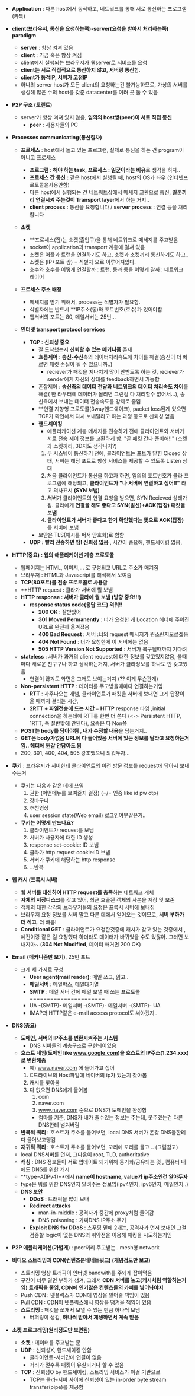- **Application** : 다른 host에서 동작하고, 네트워크를 통해 서로 통신하는 프로그램 (카톡)

- **client(브라우저, 통신을 요청하는쪽)-server(요청을 받아서 처리하는쪽) paradigm**
	- **server** : 항상 켜져 있음
	- **client** : 가끔 혹은 항상 켜짐
	- client에서 실행되는 브라우저가 웹server로 서비스를 요청
	- **client는 서로 직접적으로 통신하지 않고, 서버랑 통신**함. 
	- **client가 동적IP, 서버가 고정IP**
	- 하나의 server host가 모든 client의 요청하는건 불가능하므로, 가상의 서버를 생성해 많은 수의 host를 갖춘 datacenter를 여러 곳 둘 수 있음

- **P2P 구조 (토렌트)**
	- server가 항상 켜져 있지 않음, **임의의 host쌍(peer)이 서로 직접 통신**
		- **peer** : 사용자들의 PC

- **Processes communicating(통신절차)**
	- **프로세스** : host에서 돌고 있는 프로그램, 실제로 통신을 하는 건 program이 아니고 프로세스
		- **프로그램 : 해야 하는 task, 프로세스 : 일꾼이라는 비유**로 생각을 하자..
		- **프로세스 간 통신** **:** 같은 host에서 실행될 때, host의 OS가 좌우 (인터넷프로토콜을사용안함)
		- 다른 host에서 실행되는 건 네트워트상에서 메세지 교환으로 통신, **일꾼끼리 연결시켜 주는것이 Transport layer**에서 하는 거지..
		- **client process** : 통신을 요청합니다 / **server process** : 연결 등을 처리합니다
	
	- **소켓** 
		- **프로세스(집)는 소켓(출입구)을 통해 네트워크로 메세지를 주고받음
		- socket이 application과 transport 계층에 걸쳐 있음
		- 소켓은 어플과 트랜을 연결하기도 하고, 소켓과 소켓끼리 통신하기도 하고..
		- 소켓은 (IP+포트 쌍) = 식별자 으로 이루어져있다.
		- 호수와 호수를 어떻게 연결할까 : 트랜, 동과 동을 어떻게 갈까 : 네트워크 레이어
	
	- **프로세스 주소 배정** 
		- 메세지를 받기 위해서, process는 식별자가 필요함.
		- 식별자에는 반드시 **IP주소(동)와 포트번호(호수)가 있어야함
		- 웹서버의 포트는 80, 메일서버는 25번...
	
	- **인터넷 transport protocol services**
		- **TCP : 신뢰성 중요**
			- 잘 도착했는지 **신뢰할 수 있는 메커니즘** 존재
			- **흐름제어** : **송신-수신**측의 데이터처리속도에 차이를 해결(송신이 더 빠르면 패킷 손실이 될 수 있으니까..)
				- reciever가 패킷을 지나치게 많이 안받도록 하는 것, reciever가 sender에게 자신의 상태를 feedback하면서 가능함
			- 혼잡제어 : **송신측의 데이터 전달과 네트워크의 데이터 처리속도 차이**를 해결( 한 라우터에 데이터가 몰리면 그런걸 다 처리할수 없어서...), 송신측에서 보내는 데이터 전송속도를 강제로 줄임
			- **연결 지향형 프로토콜(3way핸드쉐이크), packet loss된게 있으면 TCP가 확인해서 다시 보내달라고 하는 과정 등으로 신뢰성 얻음 
			- **핸드셰이킹** 
				- 애플리케이션 계층 메세지를 전송하기 전에 클라이언트와 서버가 서로 전송 제어 정보를 교환하게 함. "곧 패킷 간다 준비해!!" (소켓과 소켓끼리, 3D지도 생각나지?)
				1. 두 시스템이 통신하기 전에, 클라이언트는 포트가 닫힌 Closed 상태, 서버는 해당 포트로 항상 서비스를 제공할 수 있도록 Listen 상태
				2. 처음 클라이언트가 통신을 하고자 하면, 임의의 포트번호가 클라 프로그램에 해당되고, **클라이언트가 "나 서버에 연결하고 싶어!!"** 라고 의사표시 **(SYN 보냄)**
				3. **서버**가 클라이언트의 연결 요청을 받으면, SYN Recieved 상태가 됨. 클라에게 **연결을 해도 좋다고 SYN(발신)+ACK(답장) 패킷을 보냄**
				4. **클라이언트가 서버가 좋다고 한거 확인했다는 뜻으로 ACK(답장)** 를 서버에 보냄
			- 보안은 TLS(해시를 써서 암호화)로 함함
		- **UDP : 빨리 전송하면 땡! 신뢰성 없음** , 시간이 중요해, 핸드셰이킹 없음, 

- **HTTP(중요) : 웹의 애플리케이션 계층 프로토콜**
	- 웹페이지는 HTML, 이미지,... 로 구성되고 URL로 주소가 매겨짐
	- 브라우저 : HTML과 Javascript를 해석해서 보여줌
	- **TCP(80포트)를 전송 프로토콜로 사용**함
	- **HTTP request : 클라가 서버에 뭘 보냄
	- **HTTP response : 서버가 클라에 뭘 보냄 (방향 중요!!!)**
		- **response status code(응답 코드) 외워!!**
			- **200 OK** : 잘받았어
			- **301 Moved Permanently** : 너가 요청한 게 Location 헤더에 주어진 URL로 완전히 옮겨졌음
			- **400 Bad Request** : 서버 :너의 request 메시지가 뭔소린지모르겠음
			- **404  Not Found** : 너가 요청한게 이 서버에는 없음
			- **505 HTTP Version Not Supported** : 서버가 복구될때까지 기다려
	- **stateless** : 서버가 과거의 client request에 대한 정보를 갖고있지않음, 볼때마다 새로운 친구구나 하고 생각하는거지, 서버가 클라정보를 하나도 안 갖고있음
		- 연결이 끊겨도 화면은 그래도 보이는거지 (?? 이게 무슨관계)
	- **Non-persistent HTTP** :  데이터를 주고받을때마다 연결하는거임
		- **RTT** : 자주나오는 개념, 클라이언트가 패킷을 서버에 보내면 그게 답장이 올 때까지 걸리는 시간, 
		- **2RTT + 파일전송에 드는 시간 = HTTP** response 타임 ,initial connection을 하는데에 RTT를 한번 더 쓴다
		(<-> Persistent HTTP, 1RTT, 즉 절반밖에 안된다), 요즘은 다 Non씀
	- **POST는 body를 담아야됨 , 내가 수정할 내용**을 담는거지..
	- **GET은 body가없음 URL에 다 들어있음 서버에 있는 정보를 달라고 요청하는거임.. 헤더에 뭔갈 안담아도 됨**
	- 200, 301, 400, 404, 505 강조했으니 외워두자...

- **쿠키** : 브라우저가 서버한테 클라이언트의 이전 방문 정보를 request에 담아서 보내주는거
	- 쿠키는 다음과 같은 데에 쓰임
		1. 권한 (어떤메뉴를 보여줄지 결정) (=/= 인증 like id pw otp)
		2. 장바구니
		3. 추천영상
		4. user session state(Web email) 로그인여부같은거..
	- **쿠키는 어떻게 만드나요?**
		1. 클라이언트가 request를 보냄
		2. 서버가 사용자에 대한 ID 생성
		3. response set-cookie: ID 보냄
		4. 클라가 http request cookie:ID 보냄
		5. 서버가 쿠키에 해당하는 http response
		6. ...반복

- **웹 캐시 (프록시 서버)**
	- **웹 서버를 대신하여 HTTP request를 충족**하는 네트워크 개체
	- **자체의 저장디스크**를 갖고 있어, 최근 호출된 객체의 사본을 저장 및 보존
	- 객체의 대한 각각의 브라우저들의 요청은 프록시 서버에 보내짐
	- 브라우저 요청 정보를 서버 말고 다른 데에서 얻어오는 것이므로, **서버 부하가 더 적고**, 더 빠름!
	- **Conditional GET** : 클라이언트가 요청한것중에 캐시가 갖고 있는 것중에서 , 예전이랑 같은 걸 요청했다 하더라도 데이터가 바뀌었을 수도 있잖아. 그러면 보내지마~ (**304 Not Modified**, 데이터 쌔거면 200 OK) 

- **Email (메커니즘만 보기)**, 25번 포트
	- 크게 세 가지로 구성
		- **User agent(mail reader)**: 메일 쓰고, 읽고..
		- **메일서버** : 메일박스, 메일대기열
		- **SMTP** : 메일 서버 간에 메일 보낼 때 쓰는 프로토콜
		======================
		- UA -(SMTP)- 메일서버 -(SMTP)- 메일서버 -(SMTP)- UA
		- IMAP과 HTTP같은 e-mail access protocol도 써야겠지..

- **DNS(중요)**
	- **도메인, 서버의 IP주소를 변환시켜주는 시스템**
		- DNS 서버들의 계층구조로 구현되어있음
	- **호스트 네임(도메인 like www.google.com)을 호스트의 IP주소(1.234.xxx)로 변환해줌**
		- 예) www.naver.com 에 들어가고 싶어
		1. C드라이브의 Host파일에 네이버의 ip가 있는지 찾아봄
		2. 캐시를 찾아봄
		3. 다 없으면 DNS에게 물어봄
			1. com
			2. naver.com
			3. www.naver.com 순으로 DNS가 도메인을 완성함
			- 컴마를 기준, DNS가 내가 줄수있는 정보는 주는데, 못주겠는건 다른 DNS한테 넘겨버림
	- **반복적 쿼리** : 호스트가 주소를 물어보면, local DNS 서버가 온갖 DNS들한테 다 물어보고댕김
	- **재귀적 쿼리** : 호스트가 주소를 물어보면, 꼬리에 꼬리를 물고 .. (그림참고)
	- local DNS서버를 먼저, 그다음이 root, TLD, authoritative
	- **캐싱** : DNS 정보들이 서로 업데이트 되기위해 동기화/공유되는 것 , 컴퓨터 내에도 DNS를 위한 캐시
	- **type=A(IPv4)**에서 **name이 hostname, value가 ip주소인건 알아두자**
	- type은 뭐를 위한 DNS인지 알려주는 정보임(ipv4인지, ipv6인지, 메일인지..)
	- **DNS 보안**
		- **DDoS** : 트래픽을 많이 보내
		- **Redirect attacks**
			- man-in-middle : 공격자가 중간에 proxy처럼 들어감
			- DNS poisoning : 가짜DNS IP주소 주기
		- **Exploit DNS for DDoS** : 스푸핑
		밑에 2개는, 공격자가 먼저 보내면 그걸 검증할 logic이 없는 DNS의 취약점을 이용해 해킹을 시도하는거임

- **P2P 애플리케이션(가볍게)** : peer끼리 주고받는.. mesh형 network

- **비디오 스트리밍과 CDN(컨텐츠분배네트워크) (개념정도만 보고)**
	- 스트리밍 영상 트래픽이 인터넷 bandwith를 주되게 잡아먹음
	- 구간이 너무 멀면 부하가 생겨, 그래서 **CDN 서버를 놓고(캐시처럼 역할하는거임) 트래픽을 줄임, CDN에 인기많은 컨텐츠들의 카피를 넣어놔야지**
	- Push CDN : 넷플릭스가 CDN에 영상을 밀어줄 책임이 있음
	- Pull CDN : CDN이 넷플릭스에서 영상을 땡겨올 책임이 있음
	- **스트리밍** : 패킷을 쪼개서 보낼 수 있는 만큼 하나씩 보냄
		- 버퍼링이 생김, **하나씩 받아서 재생하면서 계속 받음**

- **소켓 프로그래밍(원리정도만 보면됨)**
	- **소켓** : 데이터를 주고받는 문
	- **UDP** : 신뢰성X, 핸드셰이킹 안함
		-  클라이언트-서버간에 연결이 없음
		-  거리가 멀수록 패킷이 유실되거나 할 수 있음
	- **TCP** : 신뢰성O by 핸드셰이킹, 스트리밍 서비스가 이걸 기반으로
		- TCP는 클라-서버 사이에 신뢰성이 있는 in-order byte stream transfer(pipe)를 제공함